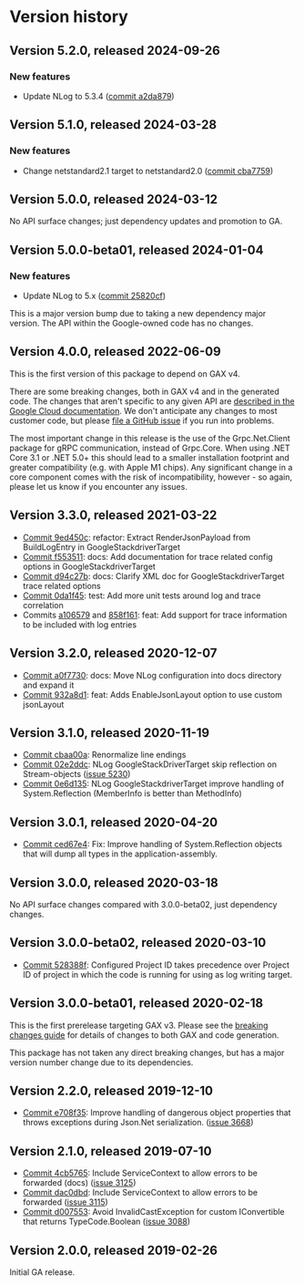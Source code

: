 # Version history

## Version 5.2.0, released 2024-09-26

### New features

- Update NLog to 5.3.4 ([commit a2da879](https://github.com/googleapis/google-cloud-dotnet/commit/a2da87980e97abad96012e342077ba49bdd5921b))

## Version 5.1.0, released 2024-03-28

### New features

- Change netstandard2.1 target to netstandard2.0 ([commit cba7759](https://github.com/googleapis/google-cloud-dotnet/commit/cba77591907c4a4594a184466534ee9e258bb5ef))

## Version 5.0.0, released 2024-03-12

No API surface changes; just dependency updates and promotion to GA.

## Version 5.0.0-beta01, released 2024-01-04

### New features

- Update NLog to 5.x ([commit 25820cf](https://github.com/googleapis/google-cloud-dotnet/commit/25820cf824e01ad1c3ac98a001db7c83d89f0ce2))

This is a major version bump due to taking a new dependency major
version. The API within the Google-owned code has no changes.

## Version 4.0.0, released 2022-06-09

This is the first version of this package to depend on GAX v4.

There are some breaking changes, both in GAX v4 and in the generated
code. The changes that aren't specific to any given API are [described in the Google Cloud
documentation](https://cloud.google.com/dotnet/docs/reference/help/breaking-gax4).
We don't anticipate any changes to most customer code, but please [file a
GitHub issue](https://github.com/googleapis/google-cloud-dotnet/issues/new/choose)
if you run into problems.

The most important change in this release is the use of the Grpc.Net.Client package
for gRPC communication, instead of Grpc.Core. When using .NET Core 3.1 or .NET 5.0+
this should lead to a smaller installation footprint and greater compatibility (e.g.
with Apple M1 chips). Any significant change in a core component comes with the risk
of incompatibility, however - so again, please let us know if you encounter any
issues.


## Version 3.3.0, released 2021-03-22

- [Commit 9ed450c](https://github.com/googleapis/google-cloud-dotnet/commit/9ed450c): refactor: Extract RenderJsonPayload from BuildLogEntry in GoogleStackdriverTarget
- [Commit f553511](https://github.com/googleapis/google-cloud-dotnet/commit/f553511): docs: Add documentation for trace related config options in GoogleStackdriverTarget
- [Commit d94c27b](https://github.com/googleapis/google-cloud-dotnet/commit/d94c27b): docs: Clarify XML doc for GoogleStackdriverTarget trace related options
- [Commit 0da1f45](https://github.com/googleapis/google-cloud-dotnet/commit/0da1f45): test: Add more unit tests around log and trace correlation
- Commits [a106579](https://github.com/googleapis/google-cloud-dotnet/commit/a106579) and [858f161](https://github.com/googleapis/google-cloud-dotnet/commit/858f161): feat: Add support for trace information to be included with log entries

## Version 3.2.0, released 2020-12-07

- [Commit a0f7730](https://github.com/googleapis/google-cloud-dotnet/commit/a0f7730): docs: Move NLog configuration into docs directory and expand it
- [Commit 932a8d1](https://github.com/googleapis/google-cloud-dotnet/commit/932a8d1): feat: Adds EnableJsonLayout option to use custom jsonLayout

## Version 3.1.0, released 2020-11-19

- [Commit cbaa00a](https://github.com/googleapis/google-cloud-dotnet/commit/cbaa00a): Renormalize line endings
- [Commit 02e2ddc](https://github.com/googleapis/google-cloud-dotnet/commit/02e2ddc): NLog GoogleStackDriverTarget skip reflection on Stream-objects ([issue 5230](https://github.com/googleapis/google-cloud-dotnet/issues/5230))
- [Commit 0e6d135](https://github.com/googleapis/google-cloud-dotnet/commit/0e6d135): NLog GoogleStackdriverTarget improve handling of System.Reflection (MemberInfo is better than MethodInfo)

## Version 3.0.1, released 2020-04-20

- [Commit ced67e4](https://github.com/googleapis/google-cloud-dotnet/commit/ced67e4): Fix: Improve handling of System.Reflection objects that will dump all types in the application-assembly.

## Version 3.0.0, released 2020-03-18

No API surface changes compared with 3.0.0-beta02, just dependency
changes.

## Version 3.0.0-beta02, released 2020-03-10

- [Commit 528388f](https://github.com/googleapis/google-cloud-dotnet/commit/528388f): Configured Project ID takes precedence over Project ID of project in which the code is running for using as log writing target.

## Version 3.0.0-beta01, released 2020-02-18

This is the first prerelease targeting GAX v3. Please see the [breaking changes
guide](https://cloud.google.com/dotnet/docs/reference/help/breaking-gax2)
for details of changes to both GAX and code generation.

This package has not taken any direct breaking changes, but has a major version number change due to its dependencies.

## Version 2.2.0, released 2019-12-10

- [Commit e708f35](https://github.com/googleapis/google-cloud-dotnet/commit/e708f35): Improve handling of dangerous object properties that throws exceptions during Json.Net serialization. ([issue 3668](https://github.com/googleapis/google-cloud-dotnet/issues/3668))

## Version 2.1.0, released 2019-07-10

- [Commit 4cb5765](https://github.com/googleapis/google-cloud-dotnet/commit/4cb5765): Include ServiceContext to allow errors to be forwarded (docs) ([issue 3125](https://github.com/googleapis/google-cloud-dotnet/issues/3125))
- [Commit dac0dbd](https://github.com/googleapis/google-cloud-dotnet/commit/dac0dbd): Include ServiceContext to allow errors to be forwarded ([issue 3115](https://github.com/googleapis/google-cloud-dotnet/issues/3115))
- [Commit d007553](https://github.com/googleapis/google-cloud-dotnet/commit/d007553): Avoid InvalidCastException for custom IConvertible that returns TypeCode.Boolean ([issue 3088](https://github.com/googleapis/google-cloud-dotnet/issues/3088))

## Version 2.0.0, released 2019-02-26

Initial GA release.

